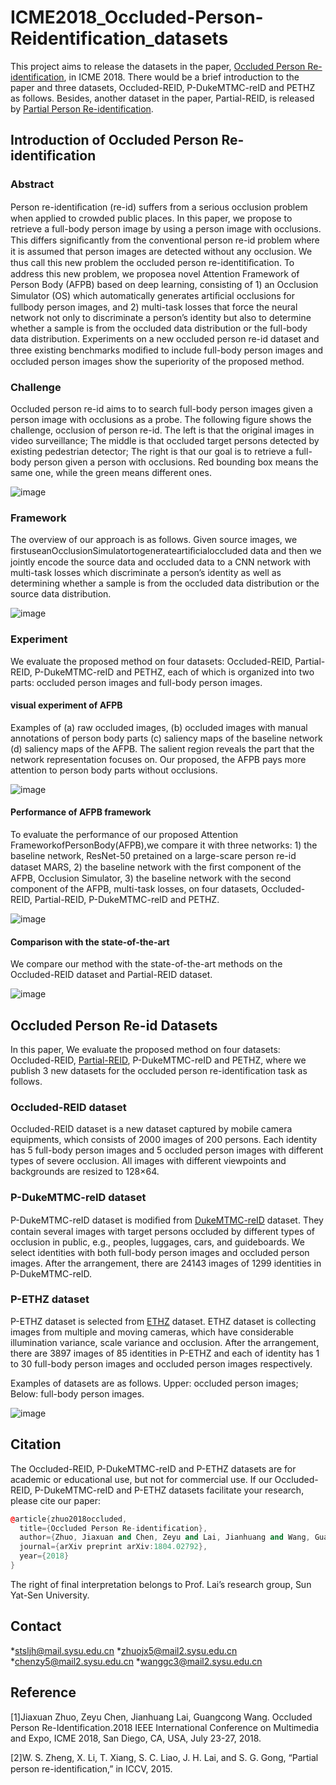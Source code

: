 # ICME2018_Occluded-Person-Reidentification_datasets
This project aims to release the datasets in the paper, [Occluded Person Re-identification](https://arxiv.org/abs/1804.02792), in ICME 2018. There would be a brief introduction to the paper and three datasets, Occluded-REID, P-DukeMTMC-reID and PETHZ as follows. Besides, another dataset in the paper, Partial-REID, is released by [Partial Person Re-identification](https://www.cv-foundation.org/openaccess/content_iccv_2015/html/Zheng_Partial_Person_Re-Identification_ICCV_2015_paper.html). 

## Introduction of Occluded Person Re-identification

### Abstract
Person re-identiﬁcation (re-id) suffers from a serious occlusion problem when applied to crowded public places. In this paper, we propose to retrieve a full-body person image by using a person image with occlusions. This differs signiﬁcantly from the conventional person re-id problem where it is assumed that person images are detected without any occlusion. We thus call this new problem the occluded person re-identitiﬁcation. To address this new problem, we proposea novel Attention Framework of Person Body (AFPB) based on deep learning, consisting of 1) an Occlusion Simulator (OS) which automatically generates artiﬁcial occlusions for fullbody person images, and 2) multi-task losses that force the neural network not only to discriminate a person’s identity but also to determine whether a sample is from the occluded data distribution or the full-body data distribution. Experiments on a new occluded person re-id dataset and three existing benchmarks modiﬁed to include full-body person images and occluded person images show the superiority of the proposed method. 
### Challenge
Occluded person re-id aims to  to search full-body person images given a person image with occlusions as a probe. The following figure shows the challenge, occlusion of person re-id. The left is that the original images in video surveillance; The middle is that occluded target persons detected by existing pedestrian detector; The right is that our goal is to retrieve a full-body person given a person with occlusions. Red bounding box means the same one, while the green means different ones.

![image](https://github.com/tinajia2012/ICME2018_Occluded-Person-Reidentification_datasets/raw/master/image/challenge.JPG)
 
### Framework
The overview of our approach is as follows. Given source images, we ﬁrstuseanOcclusionSimulatortogenerateartiﬁcialoccluded data and then we jointly encode the source data and occluded data to a CNN network with multi-task losses which discriminate a person’s identity as well as determining whether a sample is from the occluded data distribution or the source data distribution.

![image](https://github.com/tinajia2012/ICME2018_Occluded-Person-Reidentification_datasets/raw/master/image/framework.JPG)

### Experiment
We evaluate the proposed method on four datasets: Occluded-REID, Partial-REID, P-DukeMTMC-reID and PETHZ, each of which is organized into two parts: occluded person images and full-body person images.

#### visual experiment of AFPB
Examples of (a) raw occluded images, (b) occluded images with manual annotations of person body parts (c) saliency maps of the baseline network (d) saliency maps of the AFPB. The salient region reveals the part that the network representation focuses on. Our proposed, the AFPB pays more attention to person body parts without occlusions.

![image](https://github.com/tinajia2012/ICME2018_Occluded-Person-Reidentification_datasets/raw/master/image/result1.JPG)

#### Performance of AFPB framework
To evaluate the performance of our proposed Attention FrameworkofPersonBody(AFPB),we compare it with three networks: 1) the baseline network, ResNet-50 pretained on a large-scare person re-id dataset MARS, 2) the baseline network with the ﬁrst component of the AFPB, Occlusion Simulator, 3) the baseline network with the second component of the AFPB, multi-task losses, on four datasets, Occluded-REID, Partial-REID, P-DukeMTMC-reID and PETHZ.
 
![image](https://github.com/tinajia2012/ICME2018_Occluded-Person-Reidentification_datasets/raw/master/image/result2.JPG)

#### Comparison with the state-of-the-art

We compare our method with the state-of-the-art methods on the Occluded-REID dataset and Partial-REID dataset.
  
![image](https://github.com/tinajia2012/ICME2018_Occluded-Person-Reidentification_datasets/raw/master/image/result3.JPG)
  
## Occluded Person Re-id Datasets

In this paper, We evaluate the proposed method on four datasets: Occluded-REID, [Partial-REID](http://isee.sysu.edu.cn/files/resource/Partial-REID_Dataset.rar), P-DukeMTMC-reID and PETHZ, where we publish 3 new datasets for the occluded person re-identification task as follows.

### Occluded-REID dataset
Occluded-REID dataset is a new dataset captured by mobile camera equipments, which consists of 2000 images of 200 persons. Each identity has 5 full-body person images and 5 occluded person images with different types of severe occlusion. All images with different viewpoints and backgrounds are resized to 128×64.

### P-DukeMTMC-reID dataset
P-DukeMTMC-reID dataset is modiﬁed from [DukeMTMC-reID](http://vision.cs.duke.edu/DukeMTMC/) dataset. They contain several images with target persons occluded by different types of occlusion in public, e.g., peoples, luggages, cars, and guideboards. We select identities with both full-body person images and occluded person images. After the arrangement, there are 24143 images of 1299 identities in P-DukeMTMC-reID.

### P-ETHZ dataset
P-ETHZ dataset is selected from [ETHZ](http://homepages.dcc.ufmg.br/~william/datasets.html) dataset. ETHZ dataset is collecting images from multiple and moving cameras, which have considerable illumination variance, scale variance and occlusion. After the arrangement, there are 3897 images of 85 identities in P-ETHZ and each of identity has 1 to 30 full-body person images and occluded person images respectively.

Examples of datasets are as follows. Upper: occluded person images; Below: full-body person images.


![image](https://github.com/tinajia2012/ICME2018_Occluded-Person-Reidentification_datasets/raw/master/image/dataset.JPG)

## Citation

The Occluded-REID, P-DukeMTMC-reID and P-ETHZ datasets are for academic or educational use, but not for commercial use.
If our Occluded-REID, P-DukeMTMC-reID and P-ETHZ datasets facilitate your research, please cite our paper:
```cpp
@article{zhuo2018occluded,
  title={Occluded Person Re-identification},
  author={Zhuo, Jiaxuan and Chen, Zeyu and Lai, Jianhuang and Wang, Guangcong},
  journal={arXiv preprint arXiv:1804.02792},
  year={2018}
}
```
The right of final interpretation belongs to Prof. Lai’s research group, Sun Yat-Sen University.
## Contact

*stsljh@mail.sysu.edu.cn
*zhuojx5@mail2.sysu.edu.cn
*chenzy5@mail2.sysu.edu.cn
*wanggc3@mail2.sysu.edu.cn

## Reference
[1]Jiaxuan Zhuo, Zeyu Chen, Jianhuang Lai, Guangcong Wang. Occluded Person Re-Identification.2018 IEEE International Conference on Multimedia and Expo, ICME 2018, San Diego, CA, USA, July 23-27, 2018.

[2]W. S. Zheng, X. Li, T. Xiang, S. C. Liao, J. H. Lai, and S. G. Gong, “Partial person re-identiﬁcation,” in ICCV, 2015.

